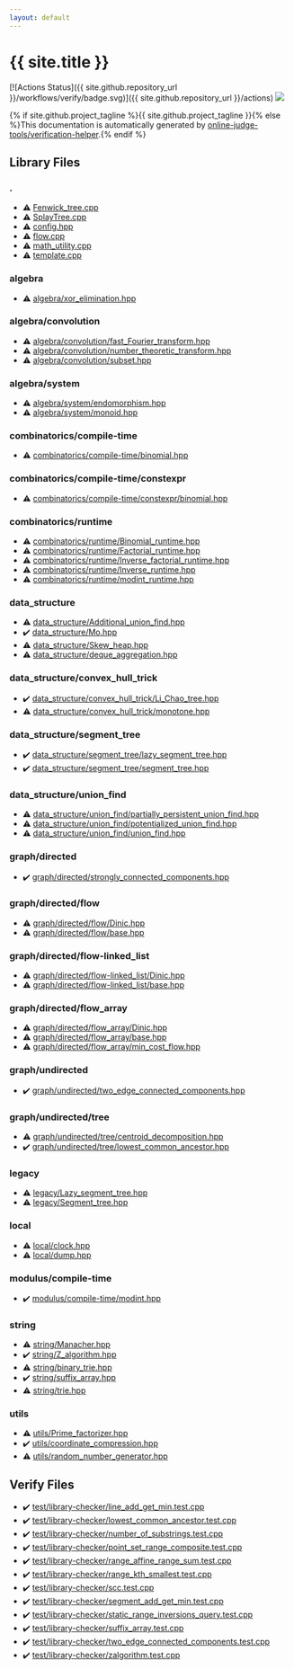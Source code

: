 ```yaml
---
layout: default
---
```


<!-- mathjax config similar to math.stackexchange -->
<script type="text/javascript" async
  src="https://cdnjs.cloudflare.com/ajax/libs/mathjax/2.7.5/MathJax.js?config=TeX-MML-AM_CHTML">
</script>
<script type="text/x-mathjax-config">
  MathJax.Hub.Config({
    TeX: { equationNumbers: { autoNumber: "AMS" }},
    tex2jax: {
      inlineMath: [ ['$','$'] ],
      processEscapes: true
    },
    "HTML-CSS": { matchFontHeight: false },
    displayAlign: "left",
    displayIndent: "2em"
  });
</script>

<script type="text/javascript" src="https://cdnjs.cloudflare.com/ajax/libs/jquery/3.4.1/jquery.min.js"></script>
<script src="https://cdn.jsdelivr.net/npm/jquery-balloon-js@1.1.2/jquery.balloon.min.js" integrity="sha256-ZEYs9VrgAeNuPvs15E39OsyOJaIkXEEt10fzxJ20+2I=" crossorigin="anonymous"></script>
<script type="text/javascript" src="assets/js/copy-button.js"></script>
<link rel="stylesheet" href="assets/css/copy-button.css" />


# {{ site.title }}

[![Actions Status]({{ site.github.repository_url }}/workflows/verify/badge.svg)]({{ site.github.repository_url }}/actions)
<a href="{{ site.github.repository_url }}"><img src="https://img.shields.io/github/last-commit/{{ site.github.owner_name }}/{{ site.github.repository_name }}" /></a>

{% if site.github.project_tagline %}{{ site.github.project_tagline }}{% else %}This documentation is automatically generated by <a href="https://github.com/online-judge-tools/verification-helper">online-judge-tools/verification-helper</a>.{% endif %}

## Library Files

<div id="5058f1af8388633f609cadb75a75dc9d"></div>

### .

* :warning: <a href="library/Fenwick_tree.cpp.html">Fenwick_tree.cpp</a>
* :warning: <a href="library/SplayTree.cpp.html">SplayTree.cpp</a>
* :warning: <a href="library/config.hpp.html">config.hpp</a>
* :warning: <a href="library/flow.cpp.html">flow.cpp</a>
* :warning: <a href="library/math_utility.cpp.html">math_utility.cpp</a>
* :warning: <a href="library/template.cpp.html">template.cpp</a>


<div id="384712ec65183407ac811fff2f4c4798"></div>

### algebra

* :warning: <a href="library/algebra/xor_elimination.hpp.html">algebra/xor_elimination.hpp</a>


<div id="3cd9fd076f2d75c19d145e9eb33bfef8"></div>

### algebra/convolution

* :warning: <a href="library/algebra/convolution/fast_Fourier_transform.hpp.html">algebra/convolution/fast_Fourier_transform.hpp</a>
* :warning: <a href="library/algebra/convolution/number_theoretic_transform.hpp.html">algebra/convolution/number_theoretic_transform.hpp</a>
* :warning: <a href="library/algebra/convolution/subset.hpp.html">algebra/convolution/subset.hpp</a>


<div id="c95c870e4534787ab6d160f2417ab752"></div>

### algebra/system

* :warning: <a href="library/algebra/system/endomorphism.hpp.html">algebra/system/endomorphism.hpp</a>
* :warning: <a href="library/algebra/system/monoid.hpp.html">algebra/system/monoid.hpp</a>


<div id="dfc668f450222e8dc05cbabf0a30df41"></div>

### combinatorics/compile-time

* :warning: <a href="library/combinatorics/compile-time/binomial.hpp.html">combinatorics/compile-time/binomial.hpp</a>


<div id="9b42923a08378df87ca8c99d4e4e8f68"></div>

### combinatorics/compile-time/constexpr

* :warning: <a href="library/combinatorics/compile-time/constexpr/binomial.hpp.html">combinatorics/compile-time/constexpr/binomial.hpp</a>


<div id="16433cc04c471e1e6dbf9e346eeaab28"></div>

### combinatorics/runtime

* :warning: <a href="library/combinatorics/runtime/Binomial_runtime.hpp.html">combinatorics/runtime/Binomial_runtime.hpp</a>
* :warning: <a href="library/combinatorics/runtime/Factorial_runtime.hpp.html">combinatorics/runtime/Factorial_runtime.hpp</a>
* :warning: <a href="library/combinatorics/runtime/Inverse_factorial_runtime.hpp.html">combinatorics/runtime/Inverse_factorial_runtime.hpp</a>
* :warning: <a href="library/combinatorics/runtime/Inverse_runtime.hpp.html">combinatorics/runtime/Inverse_runtime.hpp</a>
* :warning: <a href="library/combinatorics/runtime/modint_runtime.hpp.html">combinatorics/runtime/modint_runtime.hpp</a>


<div id="c8f6850ec2ec3fb32f203c1f4e3c2fd2"></div>

### data_structure

* :warning: <a href="library/data_structure/Additional_union_find.hpp.html">data_structure/Additional_union_find.hpp</a>
* :heavy_check_mark: <a href="library/data_structure/Mo.hpp.html">data_structure/Mo.hpp</a>
* :warning: <a href="library/data_structure/Skew_heap.hpp.html">data_structure/Skew_heap.hpp</a>
* :warning: <a href="library/data_structure/deque_aggregation.hpp.html">data_structure/deque_aggregation.hpp</a>


<div id="85c1e2c9a6a68b0da546cc8076233cc6"></div>

### data_structure/convex_hull_trick

* :heavy_check_mark: <a href="library/data_structure/convex_hull_trick/Li_Chao_tree.hpp.html">data_structure/convex_hull_trick/Li_Chao_tree.hpp</a>
* :warning: <a href="library/data_structure/convex_hull_trick/monotone.hpp.html">data_structure/convex_hull_trick/monotone.hpp</a>


<div id="fba856dbe1aaa5374a50a27f6dcea717"></div>

### data_structure/segment_tree

* :heavy_check_mark: <a href="library/data_structure/segment_tree/lazy_segment_tree.hpp.html">data_structure/segment_tree/lazy_segment_tree.hpp</a>
* :heavy_check_mark: <a href="library/data_structure/segment_tree/segment_tree.hpp.html">data_structure/segment_tree/segment_tree.hpp</a>


<div id="179a1779a4b5d0e82b6c0fb4370c45e9"></div>

### data_structure/union_find

* :warning: <a href="library/data_structure/union_find/partially_persistent_union_find.hpp.html">data_structure/union_find/partially_persistent_union_find.hpp</a>
* :warning: <a href="library/data_structure/union_find/potentialized_union_find.hpp.html">data_structure/union_find/potentialized_union_find.hpp</a>
* :warning: <a href="library/data_structure/union_find/union_find.hpp.html">data_structure/union_find/union_find.hpp</a>


<div id="969c55f60d4e435b31ce9719112e0fcf"></div>

### graph/directed

* :heavy_check_mark: <a href="library/graph/directed/strongly_connected_components.hpp.html">graph/directed/strongly_connected_components.hpp</a>


<div id="13554c95f4603c3979d32881e43d19e6"></div>

### graph/directed/flow

* :warning: <a href="library/graph/directed/flow/Dinic.hpp.html">graph/directed/flow/Dinic.hpp</a>
* :warning: <a href="library/graph/directed/flow/base.hpp.html">graph/directed/flow/base.hpp</a>


<div id="b98bdf6a8292f4ca195ed397b75cf977"></div>

### graph/directed/flow-linked_list

* :warning: <a href="library/graph/directed/flow-linked_list/Dinic.hpp.html">graph/directed/flow-linked_list/Dinic.hpp</a>
* :warning: <a href="library/graph/directed/flow-linked_list/base.hpp.html">graph/directed/flow-linked_list/base.hpp</a>


<div id="8f265e7f267c7bf029c30f9f1ea317d9"></div>

### graph/directed/flow_array

* :warning: <a href="library/graph/directed/flow_array/Dinic.hpp.html">graph/directed/flow_array/Dinic.hpp</a>
* :warning: <a href="library/graph/directed/flow_array/base.hpp.html">graph/directed/flow_array/base.hpp</a>
* :warning: <a href="library/graph/directed/flow_array/min_cost_flow.hpp.html">graph/directed/flow_array/min_cost_flow.hpp</a>


<div id="89915d49ca05c805c82a9fa3819995df"></div>

### graph/undirected

* :heavy_check_mark: <a href="library/graph/undirected/two_edge_connected_components.hpp.html">graph/undirected/two_edge_connected_components.hpp</a>


<div id="3c61d25aab7013cc226acec7f73e0920"></div>

### graph/undirected/tree

* :warning: <a href="library/graph/undirected/tree/centroid_decomposition.hpp.html">graph/undirected/tree/centroid_decomposition.hpp</a>
* :heavy_check_mark: <a href="library/graph/undirected/tree/lowest_common_ancestor.hpp.html">graph/undirected/tree/lowest_common_ancestor.hpp</a>


<div id="228c70bfc5589c58c044e03fff0e17eb"></div>

### legacy

* :warning: <a href="library/legacy/Lazy_segment_tree.hpp.html">legacy/Lazy_segment_tree.hpp</a>
* :warning: <a href="library/legacy/Segment_tree.hpp.html">legacy/Segment_tree.hpp</a>


<div id="f5ddaf0ca7929578b408c909429f68f2"></div>

### local

* :warning: <a href="library/local/clock.hpp.html">local/clock.hpp</a>
* :warning: <a href="library/local/dump.hpp.html">local/dump.hpp</a>


<div id="6a766f280bf2a78039d52a3337357612"></div>

### modulus/compile-time

* :heavy_check_mark: <a href="library/modulus/compile-time/modint.hpp.html">modulus/compile-time/modint.hpp</a>


<div id="b45cffe084dd3d20d928bee85e7b0f21"></div>

### string

* :warning: <a href="library/string/Manacher.hpp.html">string/Manacher.hpp</a>
* :heavy_check_mark: <a href="library/string/Z_algorithm.hpp.html">string/Z_algorithm.hpp</a>
* :warning: <a href="library/string/binary_trie.hpp.html">string/binary_trie.hpp</a>
* :heavy_check_mark: <a href="library/string/suffix_array.hpp.html">string/suffix_array.hpp</a>
* :warning: <a href="library/string/trie.hpp.html">string/trie.hpp</a>


<div id="2b3583e6e17721c54496bd04e57a0c15"></div>

### utils

* :warning: <a href="library/utils/Prime_factorizer.hpp.html">utils/Prime_factorizer.hpp</a>
* :heavy_check_mark: <a href="library/utils/coordinate_compression.hpp.html">utils/coordinate_compression.hpp</a>
* :warning: <a href="library/utils/random_number_generator.hpp.html">utils/random_number_generator.hpp</a>


## Verify Files

* :heavy_check_mark: <a href="verify/test/library-checker/line_add_get_min.test.cpp.html">test/library-checker/line_add_get_min.test.cpp</a>
* :heavy_check_mark: <a href="verify/test/library-checker/lowest_common_ancestor.test.cpp.html">test/library-checker/lowest_common_ancestor.test.cpp</a>
* :heavy_check_mark: <a href="verify/test/library-checker/number_of_substrings.test.cpp.html">test/library-checker/number_of_substrings.test.cpp</a>
* :heavy_check_mark: <a href="verify/test/library-checker/point_set_range_composite.test.cpp.html">test/library-checker/point_set_range_composite.test.cpp</a>
* :heavy_check_mark: <a href="verify/test/library-checker/range_affine_range_sum.test.cpp.html">test/library-checker/range_affine_range_sum.test.cpp</a>
* :heavy_check_mark: <a href="verify/test/library-checker/range_kth_smallest.test.cpp.html">test/library-checker/range_kth_smallest.test.cpp</a>
* :heavy_check_mark: <a href="verify/test/library-checker/scc.test.cpp.html">test/library-checker/scc.test.cpp</a>
* :heavy_check_mark: <a href="verify/test/library-checker/segment_add_get_min.test.cpp.html">test/library-checker/segment_add_get_min.test.cpp</a>
* :heavy_check_mark: <a href="verify/test/library-checker/static_range_inversions_query.test.cpp.html">test/library-checker/static_range_inversions_query.test.cpp</a>
* :heavy_check_mark: <a href="verify/test/library-checker/suffix_array.test.cpp.html">test/library-checker/suffix_array.test.cpp</a>
* :heavy_check_mark: <a href="verify/test/library-checker/two_edge_connected_components.test.cpp.html">test/library-checker/two_edge_connected_components.test.cpp</a>
* :heavy_check_mark: <a href="verify/test/library-checker/zalgorithm.test.cpp.html">test/library-checker/zalgorithm.test.cpp</a>


